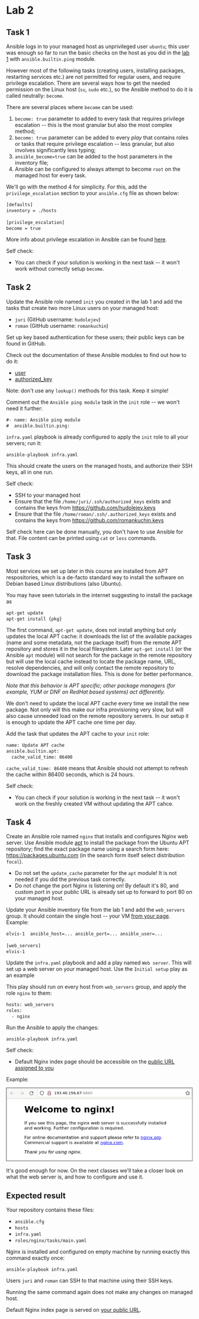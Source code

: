 # Lab 2

## Task 1

Ansible logs in to your managed host as unprivileged user `ubuntu`; this user was enough so far to
run the basic checks on the host as you did in the [lab 1](../01-intro) with `ansible.builtin.ping`
module.

However most of the following tasks (creating users, installing packages, restarting services etc.)
are not permitted for regular users, and require privilege escalation. There are several ways how to
get the needed permission on the Linux host (`su`, `sudo` etc.), so the Ansible method to do it is
called neutrally: `become`.

There are several places where `become` can be used:
 1. `become: true` parameter to added to every task that requires privilege escalation -- this is
    the most granular but also the most complex method;
 2. `become: true` parameter can be added to every _play_ that contains roles or tasks that require
    privilege escalation -- less granular, but also involves significantly less typing;
 3. `ansible_become=true` can be added to the host parameters in the inventory file;
 4. Ansible can be configured to always attempt to become `root` on the managed host for every task.

We'll go with the method 4 for simplicity. For this, add the `privilege_escalation` section to your
`ansible.cfg` file as shown below:

    [defaults]
    inventory = ./hosts

    [privilege_escalation]
    become = true

More info about privilege escalation in Ansible can be found
[here](https://docs.ansible.com/ansible/latest/playbook_guide/playbooks_privilege_escalation.html).

Self check:
 - You can check if your solution is working in the next task -- it won't work without correctly
   setup `become`.


## Task 2

Update the Ansible role named `init` you created in the lab 1 and add the tasks that create two more
Linux users on your managed host:
 - `juri` (GitHub username: `hudolejev`)
 - `roman` (GitHub username: `romankuchin`)

Set up key based authentication for these users; their public keys can be found in GitHub.

Check out the documentation of these Ansible modules to find out how to do it:
 - [user](https://docs.ansible.com/ansible/latest/collections/ansible/builtin/user_module.html)
 - [authorized_key](https://docs.ansible.com/ansible/latest/collections/ansible/posix/authorized_key_module.html)

Note: don't use any `lookup()` methods for this task. Keep it simple!

Comment out the `Ansible ping module` task in the `init` role -- we won't need it further:

    #- name: Ansible ping module
    #  ansible.builtin.ping:

`infra.yaml` playbook is already configured to apply the `init` role to all your servers; run it:

    ansible-playbook infra.yaml

This should create the users on the managed hosts, and authorize their SSH keys, all in one run.

Self check:
 - SSH to your managed host
 - Ensure that the file `/home/juri/.ssh/authorized_keys` exists and contains the keys from
   https://github.com/hudolejev.keys
 - Ensure that the file `/home/roman/.ssh/.authorized_keys` exists and contains the keys from
   https://github.com/romankuchin.keys

Self check here can be done manually, you don't have to use Ansible for that. File content can be
printed using `cat` or `less` commands.


## Task 3

Most services we set up later in this course are installed from APT respositories, which is a
de-facto standard way to install the software on Debian based Linux distributions (also Ubuntu).

You may have seen tutorials in the internet suggesting to install the package as

    apt-get update
    apt-get install {pkg}

The first command, `apt-get update`, does not install anything but only updates the local APT cache:
it downloads the list of the available packages (name and some metadata, not the package itself)
from the remote APT repository and stores it in the local filesystem. Later `apt-get install` (or
the Ansible `apt` module) will not search for the package in the remote repository but will use the
local cache instead to locate the package name, URL, resolve dependencies, and will only contact the
remote repository to download the package installation files. This is done for better performance.

_Note that this behavior is APT specific; other package managers (for example, YUM or DNF on RedHat
based systems) act differently._

We don't need to update the local APT cache every time we install the new package. Not only will
this make our infra provisioning very slow, but will also cause unneeded load on the remote
repository servers. In our setup it is enough to update the APT cache one time per day.

Add the task that updates the APT cache to your `init` role:

    name: Update APT cache
    ansible.builtin.apt:
      cache_valid_time: 86400

`cache_valid_time: 86400` means that Ansible should not attempt to refresh the cache within 86400
seconds, which is 24 hours.

Self check:
 - You can check if your solution is working in the next task -- it won't work on the freshly
   created VM without updating the APT cahce.


## Task 4

Create an Ansible role named `nginx` that installs and configures Nginx web server. Use Ansible
module [apt](https://docs.ansible.com/ansible/latest/collections/ansible/builtin/apt_module.html)
to install the package from the Ubuntu APT repository; find the exact package name using a search
form here: https://packages.ubuntu.com (in the search form itself select distribution `focal`).

 - Do not set the `update_cache` parameter for the `apt` module! It is not needed if you did the
   previous task correctly.
 - Do not change the port Nginx is listening on! By default it's 80, and custom port in your public
   URL is already set up to forward to port 80 on your managed host.

Update your Ansible inventory file from the lab 1 and add the `web_servers` group. It should contain
the single host -- your VM [from your page](http://193.40.156.67/students.html). Example:

    elvis-1  ansible_host=... ansible_port=... ansible_user=...

    [web_servers]
    elvis-1

Update the `infra.yaml` playbook and add a play named `Web server`. This will set up a web server
on your managed host. Use the `Initial setup` play as an example

This play should run on every host from `web_servers` group, and apply the role `nginx` to them:

    hosts: web_servers
    roles:
      - nginx

Run the Ansible to apply the changes:

    ansible-playbook infra.yaml

Self check:
 - Default Nginx index page should be accessible on the
   [public URL assigned to you](http://193.40.156.67/students.html)

Example:

![Nginx default start page](nginx.png)

It's good enough for now. On the next classes we'll take a closer look on what the web server is,
and how to configure and use it.


## Expected result

Your repository contains these files:

 - `ansible.cfg`
 - `hosts`
 - `infra.yaml`
 - `roles/nginx/tasks/main.yaml`

Nginx is installed and configured on empty machine by running exactly this command exactly once:

    ansible-playbook infra.yaml

Users `juri` and `roman` can SSH to that machine using their SSH keys.

Running the same command again does not make any changes on managed host.

Default Nginx index page is served on [your public URL](http://193.40.156.67/students.html).
